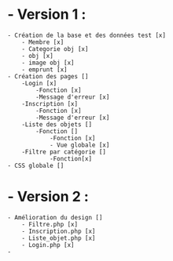 # - Version 1 : 
    - Création de la base et des données test [x]
        - Membre [x]
        - Categorie obj [x]
        - obj [x]
        - image obj [x] 
        - emprunt [x] 
    - Création des pages []
        -Login [x]
            -Fonction [x]
            -Message d'erreur [x]
        -Inscription [x]
            -Fonction [x]
            -Message d'erreur [x]
        -Liste des objets []
            -Fonction []
                -Fonction [x]
                - Vue globale [x]
        -Filtre par catégorie []
                -Fonction[x]
    - CSS globale []

# - Version 2 : 
    - Amélioration du design []
        - Filtre.php [x]
        - Inscription.php [x]
        - Liste_objet.php [x]
        - Login.php [x]
    - 